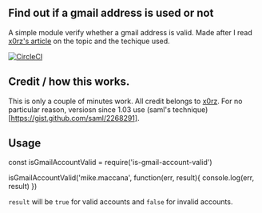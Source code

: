 ## Find out if a gmail address is used or not

A simple module verify whether a gmail address is valid. Made after I read [x0rz's article](https://blog.0day.rocks/abusing-gmail-to-get-previously-unlisted-e-mail-addresses-41544b62b2) on the topic and the techique used.

[![CircleCI](https://circleci.com/gh/mikemaccana/is-gmail-account-valid.svg?style=svg)](https://circleci.com/gh/mikemaccana/is-gmail-account-valid)

## Credit / how this works.

This is only a couple of minutes work. All credit belongs to [x0rz](https://blog.0day.rocks). For no particular reason, versiosn since 1.03 use (saml's technique)[https://gist.github.com/saml/2268291].

## Usage

  const isGmailAccountValid = require('is-gmail-account-valid')

  isGmailAccountValid('mike.maccana', function(err, result){
    console.log(err, result)
  })

`result` will be `true` for valid accounts and `false` for invalid accounts.